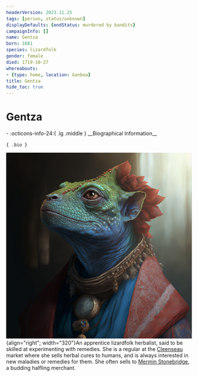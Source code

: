 ```yaml
---
headerVersion: 2023.11.25
tags: [person, status/unknown]
displayDefaults: {endStatus: murdered by bandits}
campaignInfo: []
name: Gentza
born: 1681
species: lizardfolk
gender: female
died: 1719-10-27
whereabouts:
- {type: home, location: Ganboa}
title: Gentza
hide_toc: true
---
```

# Gentza
<div class="grid cards ext-narrow-margin ext-one-column" markdown>
- :octicons-info-24:{ .lg .middle } __Biographical Information__

    { .bio }

</div>


![Lizardfolk Gentza](../../assets/lizardfolk-gentza.png){align="right"; width="320"}An apprentice lizardfolk herbalist, said to be skilled at experimenting with remedies. She is a regular at the [Cleenseau](<../../gazetteer/greater-sembara/sembara/barony-of-aveil/cleenseau-region/cleenseau/cleenseau.md>) market where she sells herbal cures to humans, and is always interested in new maladies or remedies for them. She often sells to [Mermin Stonebridge](<../halflings/mermin-stonebridge.md>), a budding halfling merchant.




